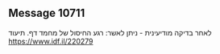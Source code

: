 ## Message 10711

לאחר בדיקה מודיעינית - ניתן לאשר: 
רגע החיסול של מחמד דף. תיעוד
https://www.idf.il/220279

